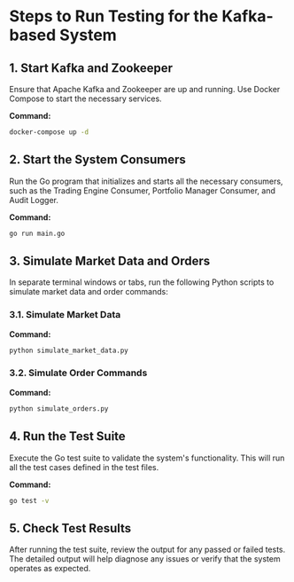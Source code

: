 
# Steps to Run Testing for the Kafka-based System

## 1. Start Kafka and Zookeeper

Ensure that Apache Kafka and Zookeeper are up and running. Use Docker Compose to start the necessary services.

**Command:**
```sh
docker-compose up -d
```

## 2. Start the System Consumers

Run the Go program that initializes and starts all the necessary consumers, such as the Trading Engine Consumer, Portfolio Manager Consumer, and Audit Logger.

**Command:**
```sh
go run main.go
```

## 3. Simulate Market Data and Orders

In separate terminal windows or tabs, run the following Python scripts to simulate market data and order commands:

### 3.1. Simulate Market Data

**Command:**
```sh
python simulate_market_data.py
```

### 3.2. Simulate Order Commands

**Command:**
```sh
python simulate_orders.py
```

## 4. Run the Test Suite

Execute the Go test suite to validate the system's functionality. This will run all the test cases defined in the test files.

**Command:**
```sh
go test -v
```

## 5. Check Test Results

After running the test suite, review the output for any passed or failed tests. The detailed output will help diagnose any issues or verify that the system operates as expected.
